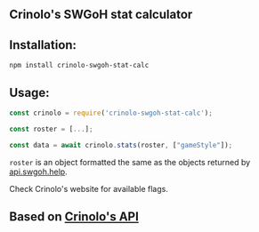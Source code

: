 Crinolo's SWGoH stat calculator
------------

Installation:
------------
`npm install crinolo-swgoh-stat-calc`

Usage:
------------
```js
const crinolo = require('crinolo-swgoh-stat-calc');

const roster = [...];

const data = await crinolo.stats(roster, ["gameStyle"]);
```
`roster` is an object formatted the same as the objects returned by [api.swgoh.help](https://api.swgoh.help/swgoh). 

Check Crinolo\'s website for available flags.


Based on [Crinolo's API](https://swgoh-stat-calc.glitch.me/)
-------------------
